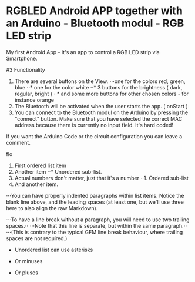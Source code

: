 RGBLED Android APP together with an Arduino - Bluetooth modul - RGB LED strip
======

My first Android App - it's an app to control a RGB LED strip via Smartphone. 


#3 Functionality
1. There are several buttons on the View. 
⋅⋅⋅one for the colors red, green, blue
⋅⋅* one for the color white
⋅⋅* 3 buttons for the brightness ( dark, regular, bright )
⋅⋅* and some more buttons for other chosen colors - for instance orange
2. The Bluetooth will be activated when the user starts the app. ( onStart )
3. You can connect to the Bluetooth modul on the Arduino by pressing the "connect" button. Make sure that you have selected the correct MAC address because there is currently no input field. It's hard coded!


If you want the Arduino Code or the  circuit configuration you can leave a comment. 

flo

1. First ordered list item
2. Another item
⋅⋅* Unordered sub-list. 
1. Actual numbers don't matter, just that it's a number
⋅⋅1. Ordered sub-list
4. And another item.

⋅⋅⋅You can have properly indented paragraphs within list items. Notice the blank line above, and the leading spaces (at least one, but we'll use three here to also align the raw Markdown).

⋅⋅⋅To have a line break without a paragraph, you will need to use two trailing spaces.⋅⋅
⋅⋅⋅Note that this line is separate, but within the same paragraph.⋅⋅
⋅⋅⋅(This is contrary to the typical GFM line break behaviour, where trailing spaces are not required.)

* Unordered list can use asterisks
- Or minuses
+ Or pluses
